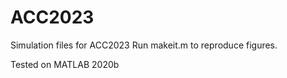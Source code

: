 # ACC2023
 Simulation files for ACC2023
 Run makeit.m to reproduce figures.
 
 Tested on MATLAB 2020b

